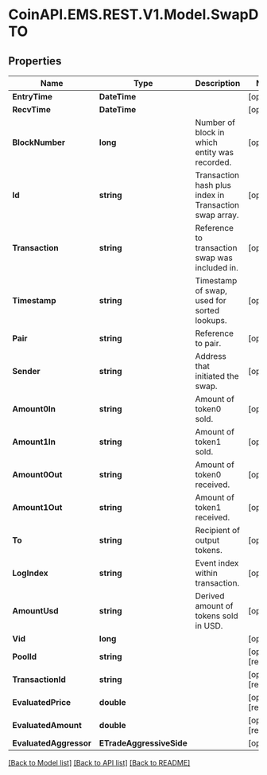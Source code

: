 
# CoinAPI.EMS.REST.V1.Model.SwapDTO

## Properties

Name | Type | Description | Notes
------------ | ------------- | ------------- | -------------
**EntryTime** | **DateTime** |  | [optional] 
**RecvTime** | **DateTime** |  | [optional] 
**BlockNumber** | **long** | Number of block in which entity was recorded. | [optional] 
**Id** | **string** | Transaction hash plus index in Transaction swap array. | [optional] 
**Transaction** | **string** | Reference to transaction swap was included in. | [optional] 
**Timestamp** | **string** | Timestamp of swap, used for sorted lookups. | [optional] 
**Pair** | **string** | Reference to pair. | [optional] 
**Sender** | **string** | Address that initiated the swap. | [optional] 
**Amount0In** | **string** | Amount of token0 sold. | [optional] 
**Amount1In** | **string** | Amount of token1 sold. | [optional] 
**Amount0Out** | **string** | Amount of token0 received. | [optional] 
**Amount1Out** | **string** | Amount of token1 received. | [optional] 
**To** | **string** | Recipient of output tokens. | [optional] 
**LogIndex** | **string** | Event index within transaction. | [optional] 
**AmountUsd** | **string** | Derived amount of tokens sold in USD. | [optional] 
**Vid** | **long** |  | [optional] 
**PoolId** | **string** |  | [optional] [readonly] 
**TransactionId** | **string** |  | [optional] [readonly] 
**EvaluatedPrice** | **double** |  | [optional] [readonly] 
**EvaluatedAmount** | **double** |  | [optional] [readonly] 
**EvaluatedAggressor** | **ETradeAggressiveSide** |  | [optional] 

[[Back to Model list]](../README.md#documentation-for-models)
[[Back to API list]](../README.md#documentation-for-api-endpoints)
[[Back to README]](../README.md)

